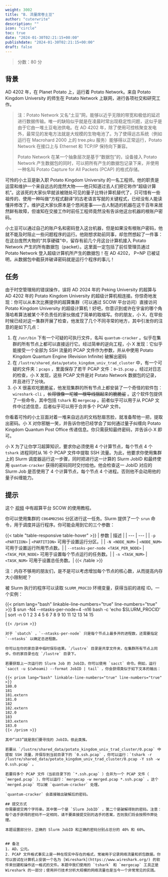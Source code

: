 ```yaml
---
weight: 3002
title: "B. 流量席卷土豆"
author: "cuterwrite"
description: ""
icon: "circle"
toc: true
date: "2024-01-30T02:21:15+00:00"
publishdate: "2024-01-30T02:21:15+00:00"
draft: false
---
```


> 分数：80 分

## 背景
AD 4202 年，在 Planet Potato 上，运行着 Potato Network。来自 Potato Kingdom University 的师生在 Potato Network 上联网，进行各项社交和研究工作。

> 注：Potato Network 又名“土豆”网，能够以近乎无限的带宽和极低的延迟进行数据传输。唯一的缺陷似乎就是在凌晨时常出现稳定性问题，这似乎是由于它由一堆土豆电池供电。在 AD 4202 年，除了使用可控核聚变发电外，最常见的发电方法就是大规模的生物电池了。为了使得远古系统（例如运行在 Macrohard 2000 上的 tree.pku 服务）能够得以正常运行，Potato Network 在接口上与 Ethernet 和 TCP/IP 保持向下兼容。
>
> Potato Network 在某一个抽象层次是基于“数据包”的，设备接入 Potato Network 产生数据包的同时，可以把所有产生的数据包记录下来，并使用一种名叫 Potato Capture for All Packets (PCAP) 的格式存储。

可怜的小土豆是新入职 Potato Kingdom University 的一名工程师。他的职责是运营和维护一个来自远古的庞然大物——他只知道过去人们把它称作“超级计算机”。这该死的大家伙早就该被随处可见的量子比特计算机替代了，只可惜有一些祖传的、使用一种叫做“方程式翻译”的古老语言写就的关键程式，已经没有人能读懂并修改了。维护这大家伙原本是个悠闲差事——古人制造的机器在这千百年来居然鲜有故障，但谁知在交接工作时前任工程师竟然没有告诉他这台机器的根账户密码。

小土豆可以通过自己的账户名和密码登入这台机器，但是如果没有根账户密码，他就不能及时阻止一些问题程序的运行。他刚想求助前同事，却忽然想起了一件事：在这台庞然大物的“共享硬碟”中，留存有前几个月这台计算机接入 Potato Network 产生的所有数据包（packet）。这里面一定包括了前任管理员通过 Potato Network 登入超级计算机所产生的数据包！在 AD 4202， P=NP 已被证明，从数据包中截获并破译密码就是运行个程序的事儿！

## 任务
由于时空管理局的错误操作，误将 AD 2024 年的 Peking University 的超算与 AD 4202 年的 Potato Kingdom University 的超级计算机相连接。你惊奇地发现：你可以从本次比赛提供的超算集群（可以通过 SCOW 平台访问）直接访问 Potato Kingdom University 的超级计算机！好吧，你意识到或许在宇宙的哪个角落哈希算法被某个不负责任的家伙做成了简单的取缩写。你的朋友，小 X，在早些时候已经对这一集群开展了检查，他发现了几个不同寻常的地方，其中引发你的注意的是如下几点：

1. 在 `/usr/bin` 下有一个可疑的可执行文件，名叫 `quantum-cracker` 。似乎在集群的所有节点上都可以直接运行它。经过简单的逆向工程，小 X 发现：它似乎能接受一个全部为 SSH 流量的 PCAP 文件作为参数，并从中使用 Potato Kingdom Quantum Engine (Revision Infinite) 破解出密码
2. 在 `/lustre/shared_data/potato_kingdom_univ_trad_cluster` 中，有一个可疑的文件夹：`pcaps` ，里面保存了若干 PCAP 文件：`0~15.pcap` 。经过对日志的检查，小 X 发现，这些 PCAP 文件是对 Potato Network 数据包的记录，并且进行了分块。
3. 小 X 很喜欢吃脆脆鲨，他发现集群的所有节点上都安装了一个奇怪的软件包：`wireshark-cli` ，~~长得很像一坨被一根导线捆起来的脆脆鲨~~ 。这个软件包提供了一些命令，其中包括 `tshark` 和 `mergecap` 。前者似乎可以用于从 PCAP 文件中过滤信息，后者似乎可以用于合并多个 PCAP 文件。

你看着可怜的小土豆面对着一堆来自远古的文档愁眉苦脸，就准备帮他一把，提取出密码。小 X 对你邪魅一笑，并告诉你他已经学会了如何通过量子纠缠向 Potato Kingdom Quantum Post Office 传递信息。你只需获知最终密码，并告诉小 X 即可。

小 X 为了让你学习超算知识，要求你必须使用 4 个计算节点，每个节点 4 个 `tshark` 进程同时从 16 个 PCAP 文件中提取 SSH 流量。为此，他要求你使用集群上的 Slurm 调度器运行这一步骤，同时把进行这一计算的 Slurm JobID 和最终使用 `quantum-cracker` 获得的密码同时交付给他。他会检查这一 JobID 对应的 Slurm Job 是否使用了 4 个计算节点，每个节点 4 个进程。否则他不会动用他的量子纠缠能力。

## 提示
这个 [视频](https://www.bilibili.com/video/BV1SN4y1n7F4) 中有超算平台 SCOW 的使用教程。

你可以使用集群的 `C064M0256G` 分区进行这一任务。Slurm 提供了一个 `srun` 命令，用于调度并运行程序。你可能会用到它的三个参数：

{{< table "table-responsive table-hover" >}}
| 参数 | 描述 |
| --- | --- |
| `-p <PARTIION>` | `<PARTITION>` 可用于设置运行分区。|
| `-N <NODE_NUM>` | `<NODE_NUM>` 可用于设置运行所用节点数。|
| `--ntasks-per-node <TASK_PER_NODE>` | `<TASK_PER_NODE>` 可用于设置每个节点运行的任务数。|
| `-n <TASK_NUM>` | `<TASK_NUM>` 可用于设置总任务数。|
{{< /table >}}

注：内存不够用的朋友们，是不是可以考虑增加每个节点的核心数，从而提高内存大小限制呢？

被 Slurm 执行的程序可以读取 `SLURM_PROCID` 环境变量，获得当前的进程 ID。一个实例：

{{< prism lang="bash" linkable-line-numbers="true" line-numbers="true" >}}
$ srun -N4 --ntasks-per-node=4 -n16 bash -c 'echo $SLURM_PROCID' | sort -n
0
1
2
3
4
5
6
7
8
9
10
11
12
13
14
15
```
{{< /prism >}}

对于 `sbatch` ，`--ntasks-per-node` 只是每个节点上最多开的进程数，还需要指定 `--ntasks` 以确定总进程数。

你可以在你的家目录中临时保存结果。`/lustre` 目录是共享文件夹，在集群所有节点上同步。你的家目录也在 `/lustre` 目录下。

若要获取上一次运行的 Slurm Job 的 JobID，你可以使用 `sacct` 命令。例如，运行 `sacct -u $(whoami) --format JobID | tail` ，你会获得类似于如下文本的输出：

{{< prism lang="bash" linkable-line-numbers="true" line-numbers="true" >}}
180.0
181
181.extern
181.0
182
182.extern
182.0
183
183.extern
183.0
{{< /prism >}}

其中“183”就是我们要寻找的 JobID。依此类推。

若要从 `/lustre/shared_data/potato_kingdom_univ_trad_cluster/0.pcap` 中提取 SSH 流量，并保存到当前目录下的 `0.ssh.pcap` ，你可以运行：`tshark -r /lustre/shared_data/potato_kingdom_univ_trad_cluster/0.pcap -Y ssh -w 0.ssh.pcap` 。

若要将多个 PCAP 文件（当前目录下的 `*.ssh.pcap` ）合并为一个 PCAP 文件（ `merged.pcap` ），你可以运行：`mergecap -w merged.pcap *.ssh.pcap` 。这个 `merged.pcap` 可以被 `quantum-cracker` 处理。

`quantum-cracker` 会直接输出破解后的密码。

## 提交方式
你需要提交两个字符串。其中第一个是 `Slurm JobID` ，第二个是破解得到的密码。注意：每个选手获得的密码不一定相同，请不要直接提交别的选手的答案，否则我们将会按照作弊处理。

本题设置部分分，正确的 Slurm JobID 和正确的密码分别占总分的 40% 和 60%。


## 备注
1. AD，公元。
2. PCAP 文件格式事实上是一种在现实中存在的格式，常被用于记录网络流量和抓包数据。你可以尝试在计算机上安装一个名为 [Wireshark](https://www.wireshark.org/) 的软件来创建和操作这一格式的文件。本题中我们使用的 `tshark` 和 `mergecap` 工具正是 Wireshark 的一部分；使用并行技术分析大规模的网络流量也是当今一个非常常见的实践。
